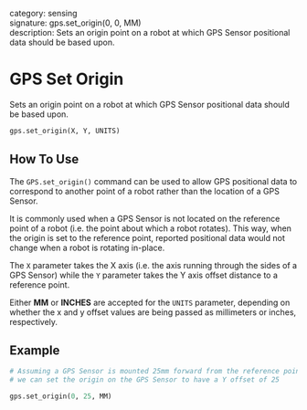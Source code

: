 category: sensing  
signature: gps.set_origin(0, 0, MM)  
description: Sets an origin point on a robot at which GPS Sensor positional data should be based upon.  

# GPS Set Origin

Sets an origin point on a robot at which GPS Sensor positional data should be based upon.

```python
gps.set_origin(X, Y, UNITS)
```

## How To Use

The `GPS.set_origin()` command can be used to allow GPS positional data to correspond to another point of a robot rather than the location of a GPS Sensor.

It is commonly used when a GPS Sensor is not located on the reference point of a robot (i.e. the point about which a robot rotates). This way, when the origin is set to the reference point, reported positional data would not change when a robot is rotating in-place.

The `X` parameter takes the X axis (i.e. the axis running through the sides of a GPS Sensor) while the `Y` parameter takes the Y axis offset distance to a reference point.

Either **MM** or **INCHES** are accepted for the `UNITS` parameter, depending on whether the x and y offset values are being passed as millimeters or inches, respectively.

## Example

```python
# Assuming a GPS Sensor is mounted 25mm forward from the reference point on a robot,
# we can set the origin on the GPS Sensor to have a Y offset of 25

gps.set_origin(0, 25, MM)
```

<advanced>
</advanced>
